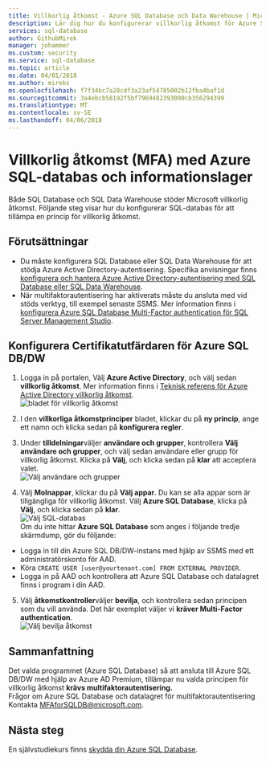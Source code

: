 ```yaml
---
title: Villkorlig åtkomst - Azure SQL Database och Data Warehouse | Microsoft-dokument
description: Lär dig hur du konfigurerar villkorlig åtkomst för Azure SQL Database och datalagret.
services: sql-database
author: GithubMirek
manager: johammer
ms.custom: security
ms.service: sql-database
ms.topic: article
ms.date: 04/01/2018
ms.author: mireks
ms.openlocfilehash: f7f34bc7a28cdf3a23af54785002b12fba4baf1d
ms.sourcegitcommit: 3a4ebcb58192f5bf7969482393090cb356294399
ms.translationtype: MT
ms.contentlocale: sv-SE
ms.lasthandoff: 04/06/2018
---
```

# <a name="conditional-access-mfa-with-azure-sql-database-and-data-warehouse"></a>Villkorlig åtkomst (MFA) med Azure SQL-databas och informationslager  

Både SQL Database och SQL Data Warehouse stöder Microsoft villkorlig åtkomst. Följande steg visar hur du konfigurerar SQL-databas för att tillämpa en princip för villkorlig åtkomst.  

## <a name="prerequisites"></a>Förutsättningar  
- Du måste konfigurera SQL Database eller SQL Data Warehouse för att stödja Azure Active Directory-autentisering. Specifika anvisningar finns [konfigurera och hantera Azure Active Directory-autentisering med SQL Database eller SQL Data Warehouse](sql-database-aad-authentication-configure.md).  
- När multifaktorautentisering har aktiverats måste du ansluta med vid stöds verktyg, till exempel senaste SSMS. Mer information finns i [konfigurera Azure SQL Database Multi-Factor authentication för SQL Server Management Studio](sql-database-ssms-mfa-authentication-configure.md).  

## <a name="configure-ca-for-azure-sql-dbdw"></a>Konfigurera Certifikatutfärdaren för Azure SQL DB/DW  
1.  Logga in på portalen, Välj **Azure Active Directory**, och välj sedan **villkorlig åtkomst**. Mer information finns i [Teknisk referens för Azure Active Directory villkorlig åtkomst](https://docs.microsoft.com/azure/active-directory/active-directory-conditional-access-technical-reference).  
  ![bladet för villkorlig åtkomst](./media/sql-database-conditional-access/conditional-access-blade.png) 
     
2.  I den **villkorliga åtkomstprinciper** bladet, klickar du på **ny princip**, ange ett namn och klicka sedan på **konfigurera regler**.  
3.  Under **tilldelningar**väljer **användare och grupper**, kontrollera **Välj användare och grupper**, och välj sedan användare eller grupp för villkorlig åtkomst. Klicka på **Välj**, och klicka sedan på **klar** att acceptera valet.  
  ![Välj användare och grupper](./media/sql-database-conditional-access/select-users-and-groups.png)  

4.  Välj **Molnappar**, klickar du på **Välj appar**. Du kan se alla appar som är tillgängliga för villkorlig åtkomst. Välj **Azure SQL Database**, klicka på **Välj**, och klicka sedan på **klar**.  
  ![Välj SQL-databas](./media/sql-database-conditional-access/select-sql-database.png)  
  Om du inte hittar **Azure SQL Database** som anges i följande tredje skärmdump, gör du följande:   
  - Logga in till din Azure SQL DB/DW-instans med hjälp av SSMS med ett administratörskonto för AAD.  
  - Köra `CREATE USER [user@yourtenant.com] FROM EXTERNAL PROVIDER`.  
  - Logga in på AAD och kontrollera att Azure SQL Database och datalagret finns i program i din AAD.  

5.  Välj **åtkomstkontroller**väljer **bevilja**, och kontrollera sedan principen som du vill använda. Det här exemplet väljer vi **kräver Multi-Factor authentication**.  
  ![Välj bevilja åtkomst](./media/sql-database-conditional-access/grant-access.png)  

## <a name="summary"></a>Sammanfattning  
Det valda programmet (Azure SQL Database) så att ansluta till Azure SQL DB/DW med hjälp av Azure AD Premium, tillämpar nu valda principen för villkorlig åtkomst **krävs multifaktorautentisering.**  
Frågor om Azure SQL Database och datalagret för multifaktorautentisering Kontakta MFAforSQLDB@microsoft.com.  

## <a name="next-steps"></a>Nästa steg  

En självstudiekurs finns [skydda din Azure SQL Database](sql-database-security-tutorial.md).
